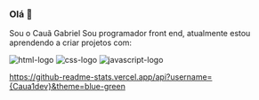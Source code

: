 ### Olá  👋

Sou o Cauã Gabriel Sou programador front end, atualmente estou aprendendo a criar projetos com:
<br>

<img src="https://img.shields.io/badge/HTML5-E34F26?style=for-the-badge&logo=html5&logoColor=white" alt="html-logo"/>

<img src="https://img.shields.io/badge/CSS3-1572B6?style=for-the-badge&logo=css3&logoColor=white" alt="css-logo">

<img src="https://img.shields.io/badge/JavaScript-323330?style=for-the-badge&logo=javascript&logoColor=F7DF1E" alt="javascript-logo">

https://github-readme-stats.vercel.app/api?username={Caua1dev}&theme=blue-green
